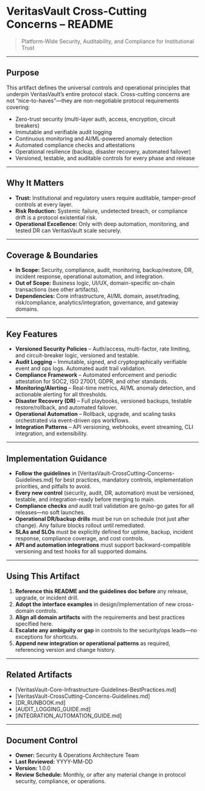 # VeritasVault Cross-Cutting Concerns – README

> Platform-Wide Security, Auditability, and Compliance for Institutional Trust

---

## Purpose

This artifact defines the universal controls and operational principles that underpin VeritasVault’s entire protocol stack. Cross-cutting concerns are not “nice-to-haves”—they are non-negotiable protocol requirements covering:

* Zero-trust security (multi-layer auth, access, encryption, circuit breakers)
* Immutable and verifiable audit logging
* Continuous monitoring and AI/ML-powered anomaly detection
* Automated compliance checks and attestations
* Operational resilience (backup, disaster recovery, automated failover)
* Versioned, testable, and auditable controls for every phase and release

---

## Why It Matters

* **Trust:** Institutional and regulatory users require auditable, tamper-proof controls at every layer.
* **Risk Reduction:** Systemic failure, undetected breach, or compliance drift is a protocol existential risk.
* **Operational Excellence:** Only with deep automation, monitoring, and tested DR can VeritasVault scale securely.

---

## Coverage & Boundaries

* **In Scope:** Security, compliance, audit, monitoring, backup/restore, DR, incident response, operational automation, and integration.
* **Out of Scope:** Business logic, UI/UX, domain-specific on-chain transactions (see other artifacts).
* **Dependencies:** Core infrastructure, AI/ML domain, asset/trading, risk/compliance, analytics/integration, governance, and gateway domains.

---

## Key Features

* **Versioned Security Policies** – Auth/access, multi-factor, rate limiting, and circuit-breaker logic, versioned and testable.
* **Audit Logging** – Immutable, signed, and cryptographically verifiable event and ops logs. Automated audit trail validation.
* **Compliance Framework** – Automated enforcement and periodic attestation for SOC2, ISO 27001, GDPR, and other standards.
* **Monitoring/Alerting** – Real-time metrics, AI/ML anomaly detection, and actionable alerting for all thresholds.
* **Disaster Recovery (DR)** – Full playbooks, versioned backups, testable restore/rollback, and automated failover.
* **Operational Automation** – Rollback, upgrade, and scaling tasks orchestrated via event-driven ops workflows.
* **Integration Patterns** – API versioning, webhooks, event streaming, CLI integration, and extensibility.

---

## Implementation Guidance

* **Follow the guidelines** in \[VeritasVault-CrossCutting-Concerns-Guidelines.md] for best practices, mandatory controls, implementation priorities, and pitfalls to avoid.
* **Every new control** (security, audit, DR, automation) must be versioned, testable, and integration-ready before merging to main.
* **Compliance checks** and audit trail validation are go/no-go gates for all releases—no soft launches.
* **Operational DR/backup drills** must be run on schedule (not just after change). Any failure blocks rollout until remediated.
* **SLAs and SLOs** must be explicitly defined for uptime, backup, incident response, compliance coverage, and cost controls.
* **API and automation integrations** must support backward-compatible versioning and test hooks for all supported domains.

---

## Using This Artifact

1. **Reference this README and the guidelines doc before** any release, upgrade, or incident drill.
2. **Adopt the interface examples** in design/implementation of new cross-domain controls.
3. **Align all domain artifacts** with the requirements and best practices specified here.
4. **Escalate any ambiguity or gap** in controls to the security/ops leads—no exceptions for shortcuts.
5. **Append new integration or operational patterns** as required, referencing version and change history.

---

## Related Artifacts

* \[VeritasVault-Core-Infrastructure-Guidelines-BestPractices.md]
* \[VeritasVault-CrossCutting-Concerns-Guidelines.md]
* \[DR\_RUNBOOK.md]
* \[AUDIT\_LOGGING\_GUIDE.md]
* \[INTEGRATION\_AUTOMATION\_GUIDE.md]

---

## Document Control

* **Owner:** Security & Operations Architecture Team
* **Last Reviewed:** YYYY-MM-DD
* **Version:** 1.0.0
* **Review Schedule:** Monthly, or after any material change in protocol security, compliance, or operations.
